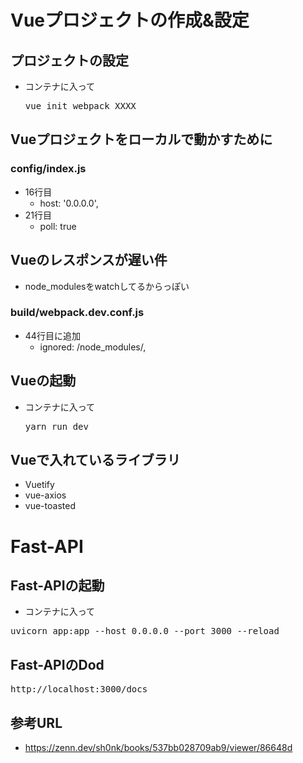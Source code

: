 # Vueプロジェクトの作成&設定

## プロジェクトの設定
* コンテナに入って
  <pre>vue init webpack XXXX</pre>

## Vueプロジェクトをローカルで動かすために
### config/index.js
* 16行目
  * host: '0.0.0.0',
* 21行目
  * poll: true

## Vueのレスポンスが遅い件
* node_modulesをwatchしてるからっぽい
### build/webpack.dev.conf.js
* 44行目に追加
  * ignored: /node_modules/,

## Vueの起動
* コンテナに入って
  <pre>yarn run dev</pre>

## Vueで入れているライブラリ
* Vuetify
* vue-axios
* vue-toasted

# Fast-API

## Fast-APIの起動
* コンテナに入って
<pre>uvicorn app:app --host 0.0.0.0 --port 3000 --reload</pre>

## Fast-APIのDod
<pre>http://localhost:3000/docs</pre>

## 参考URL
* https://zenn.dev/sh0nk/books/537bb028709ab9/viewer/86648d